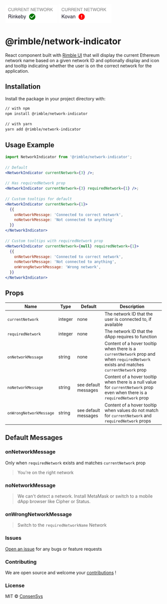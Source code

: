 ![Rimble Network Indicator - current network](./_assets/network-indicator-current-network.png)
![Rimble Network Indicator - wrong network](./_assets/network-indicator-wrong-network.png)

# @rimble/network-indicator

React component built with [Rimble UI](https://github.com/ConsenSys/rimble-ui) that will display the current Ethereum network name based on a given network ID and optionally display and icon and tooltip indicating whether the user is on the correct network for the application.

## Installation

Install the package in your project directory with:

```sh
// with npm
npm install @rimble/network-indicator

// with yarn
yarn add @rimble/network-indicator
```

## Usage Example

```jsx
import NetworkIndicator from '@rimble/network-indicator';

// Default
<NetworkIndicator currentNetwork={3} />;

// Has requiredNetwork prop
<NetworkIndicator currentNetwork={3} requiredNetwork={1} />;

// Custom tooltips for default
<NetworkIndicator currentNetwork={1}>
  {{
    onNetworkMessage: 'Connected to correct network',
    noNetworkMessage: 'Not connected to anything'
  }}
</NetworkIndicator>

// Custom tooltips with requiredNetwork prop
<NetworkIndicator currentNetwork={null} requiredNetwork={1}>
  {{
    onNetworkMessage: 'Connected to correct network',
    noNetworkMessage: 'Not connected to anything',
    onWrongNetworkMessage: 'Wrong network',
  }}
</NetworkIndicator>

```

## Props

| Name                    | Type    | Default              | Description                                                                                                                          |
| ----------------------- | ------- | -------------------- | ------------------------------------------------------------------------------------------------------------------------------------ |
| `currentNetwork`        | integer | none                 | The network ID that the user is connected to, if available                                                                           |
| `requiredNetwork`       | integer | none                 | The network ID that the dApp requires to function                                                                                    |
| `onNetworkMessage`      | string  | none                 | Content of a hover tooltip when there is a `currentNetwork` prop and when `requiredNetwork` exists and matches `currentNetwork` prop |
| `noNetworkMessage`      | string  | see default messages | Content of a hover tooltip when there is a null value for `currentNetwork` prop even when there is a `requiredNetwork` prop          |
| `onWrongNetworkMessage` | string  | see default messages | Content of a hover tooltip when values do not match for `currentNetwork` and `requiredNetwork` props                                 |

## Default Messages

### onNetworkMessage

Only when `requiredNetwork` exists and matches `currentNetwork` prop

> You're on the right network

### noNetworkMessage

> We can't detect a network. Install MetaMask or switch to a mobile dApp browser like Cipher or Status.

### onWrongNetworkMessage

> Switch to the `requiredNetworkName` Network

### Issues

[Open an issue](https://github.com/ConsenSys/rimble-web3-components/issues) for any bugs or feature requests

### Contributing

We are open source and welcome your [contributions](https://github.com/ConsenSys/rimble-web3-components/CONTRIBUTIONS.md) !

### License

MIT © [ConsenSys](https://github.com/ConsenSys)

